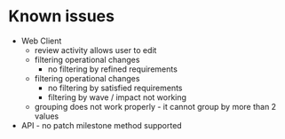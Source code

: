 # Known issues
- Web Client
  - review activity allows user to edit
  - filtering operational changes
    - no filtering by refined requirements
  - filtering operational changes
    - no filtering by satisfied requirements
    - filtering by wave / impact not working
  - grouping does not work properly - it cannot group by more than 2 values
- API - no patch milestone method supported


